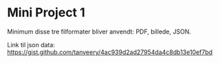 # Mini Project 1
Minimum disse tre filformater bliver anvendt: PDF, billede, JSON.

Link til json data: https://gist.github.com/tanveery/4ac939d2ad27954da4c8db13e10ef7bd
